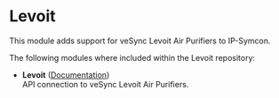 # Levoit
This module adds support for veSync Levoit Air Purifiers to IP-Symcon.

The following modules where included within the Levoit repository:

- __Levoit__ ([Documentation](Levoit))  
  API connection to veSync Levoit Air Purifiers.
